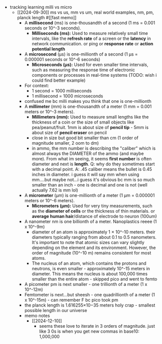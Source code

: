   * tracking learning milli vs micro
    * [[2024-09-30]] ms vs us, mm vs um, real world examples, nm, pm, planck length #[[fast memo]]
      * A **millisecond** (ms) is one-thousandth of a second (1 ms = 0.001 seconds or 10^-3 seconds).
        * **Milliseconds (ms):** Used to measure relatively small time intervals, like the **refresh rate** of a screen or the **latency** in network communication. or ping or **response rate** or **action potential length**
      * A **microsecond** (µs) is one-millionth of a second (1 µs = 0.000001 seconds or 10^-6 seconds)
        * **Microseconds (µs):** Used for even smaller time intervals, such as measuring the response time of electronic components or processes in real-time systems (TODO: wish i could find better example)
      * For context:
        * 1 second = 1000 milliseconds
        * 1 millisecond = 1000 microseconds
      * confused me bc milli makes you think that one is one-millionth
      * A **millimeter** (mm) is one-thousandth of a meter (1 mm = 0.001 meters or 10^-3 meters).
        * **Millimeters (mm):** Used to measure small lengths like the thickness of a coin or the size of small objects like pea/peanut/fruit. 1mm is about size of **pencil tip** - 5mm is about size of **pencil eraser** on pencil
        * close in size but good bit smaller than cm (1 order of magnitude smaller, 2 oom to dm)
        * in ammo, the mm number is describing the "caliber" which is almost always the DIAMETER of the ammo (and maybe more). From what im seeing, it seems **first number** is often diameter and next is **length**. Q: why do they sometimes start with a decimal point. A: .45 caliber means the bullet is 0.45 inches in diameter. i guess it will say mm when using mm....but maybe not...i guess it's obvious bc mm is so much smaller than an inch - one is decimal and one is not (well actually 7.62 is mm lol)
      * A **micrometer** (µm) is one-millionth of a meter (1 µm = 0.000001 meters or 10^-6 meters).
        * **Micrometers (µm):** Used for very tiny measurements, such as the **diameter of cells** or the thickness of thin materials. or **average human hair**/distance of electrode to neuron (100um)
      * A nanometer nm is one billionth of a meter. Nanoplastics reeee (1 x 10^-9m)
        * diameter of an atom is approximately 1 × 10^-10 meters. their diameters typically ranging from about 0.1 to 0.5 nanometers. It's important to note that atomic sizes can vary slightly depending on the element and its environment. However, the order of magnitude (10^-10 m) remains consistent for most atoms.
        * The nucleus of an atom, which contains the protons and neutrons, is even smaller - approximately 10^-15 meters in diameter. This means the nucleus is about 100,000 times smaller than the entire atom - skipped pico and went to femto
      * A picometer pm is next smaller - one trillionth of a meter (1 x 10^-12m)
      * Femtometer is next...but sheesh - one quadrillionth of a meter (1 x 10^-15m) - can remember F bc pico took pm
      * the planck length is 1.616255×10−35 meters holy crap - smallest possible length in our universe
      * memo notes
        * [[2024-12-10]]
          * seems these love to iterate in 3 orders of magnitude. just like 3 0s is when you get new commas in base10: 1,000,000
